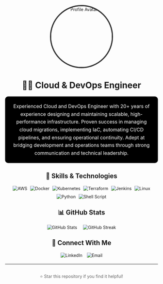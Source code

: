 <div align="center">
  <img src="https://storage.googleapis.com/ceba-static/logos/avatar.png" alt="Profile Avatar" width="200" height="200" style="border-radius: 50%; border: 4px solid #333;">
  
  # 👨‍💻 Cloud & DevOps Engineer
  
  <div style="background-color: #000; color: #fff; padding: 20px; border-radius: 10px; margin: 20px 0; max-width: 800px;">
    <p style="font-size: 16px; line-height: 1.6; margin: 0;">
      Experienced Cloud and DevOps Engineer with 20+ years of experience designing and
      maintaining scalable, high-performance infrastructure. Proven success in managing cloud
      migrations, implementing IaC, automating CI/CD pipelines, and ensuring operational continuity.
      Adept at bridging development and operations teams through strong communication and
      technical leadership.
    </p>
  </div>
  
  ## 🚀 Skills & Technologies
  
  <div style="display: flex; justify-content: center; flex-wrap: wrap; gap: 10px; margin: 20px 0;">
    <img src="https://img.shields.io/badge/AWS-FF9900?style=for-the-badge&logo=amazonaws&logoColor=white" alt="AWS">
    <img src="https://img.shields.io/badge/Docker-2496ED?style=for-the-badge&logo=docker&logoColor=white" alt="Docker">
    <img src="https://img.shields.io/badge/Kubernetes-326CE5?style=for-the-badge&logo=kubernetes&logoColor=white" alt="Kubernetes">
    <img src="https://img.shields.io/badge/Terraform-7B42BC?style=for-the-badge&logo=terraform&logoColor=white" alt="Terraform">
    <img src="https://img.shields.io/badge/Jenkins-D24939?style=for-the-badge&logo=jenkins&logoColor=white" alt="Jenkins">
    <img src="https://img.shields.io/badge/Linux-FCC624?style=for-the-badge&logo=linux&logoColor=black" alt="Linux">
    <img src="https://img.shields.io/badge/Python-3776AB?style=for-the-badge&logo=python&logoColor=white" alt="Python">
    <img src="https://img.shields.io/badge/Shell_Script-121011?style=for-the-badge&logo=gnu-bash&logoColor=white" alt="Shell Script">
  </div>
  
  ## 📊 GitHub Stats
  
  <div style="display: flex; justify-content: center; gap: 20px; margin: 20px 0;">
    <img src="https://github-readme-stats.vercel.app/api?username=cebarriosa&show_icons=true&theme=dark&hide_border=true" alt="GitHub Stats">
    <img src="https://github-readme-streak-stats.herokuapp.com/?user=cebarriosa&theme=dark&hide_border=true" alt="GitHub Streak">
  </div>
  
  ## 🔗 Connect With Me
  
  <div style="display: flex; justify-content: center; gap: 15px; margin: 20px 0;">
    <a href="https://linkedin.com/in/cebarriosa" style="text-decoration: none;">
      <img src="https://img.shields.io/badge/LinkedIn-0077B5?style=for-the-badge&logo=linkedin&logoColor=white" alt="LinkedIn">
    </a>
    <a href="mailto:cebarriosa@example.com" style="text-decoration: none;">
      <img src="https://img.shields.io/badge/Email-D14836?style=for-the-badge&logo=gmail&logoColor=white" alt="Email">
    </a>
  </div>
  
  ---
  
  <div style="text-align: center; color: #666; font-size: 14px; margin-top: 30px;">
    <p>⭐ Star this repository if you find it helpful!</p>
  </div>
</div>
